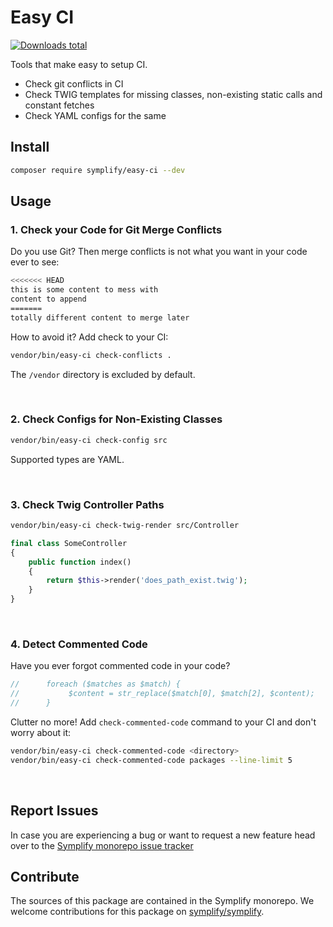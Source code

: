 # Easy CI

[![Downloads total](https://img.shields.io/packagist/dt/symplify/easy-ci.svg?style=flat-square)](https://packagist.org/packages/symplify/easy-ci/stats)

Tools that make easy to setup CI.

- Check git conflicts in CI
- Check TWIG templates for missing classes, non-existing static calls and constant fetches
- Check YAML configs for the same

## Install

```bash
composer require symplify/easy-ci --dev
```

## Usage

### 1. Check your Code for Git Merge Conflicts

Do you use Git? Then merge conflicts is not what you want in your code ever to see:

```bash
<<<<<<< HEAD
this is some content to mess with
content to append
=======
totally different content to merge later
````

How to avoid it? Add check to your CI:

```bash
vendor/bin/easy-ci check-conflicts .
```

The `/vendor` directory is excluded by default.

<br>

### 2. Check Configs for Non-Existing Classes

```bash
vendor/bin/easy-ci check-config src
```

Supported types are YAML.

<br>

### 3. Check Twig Controller Paths

```bash
vendor/bin/easy-ci check-twig-render src/Controller
```

```php
final class SomeController
{
    public function index()
    {
        return $this->render('does_path_exist.twig');
    }
}
```

<br>

### 4. Detect Commented Code

Have you ever forgot commented code in your code?

```php
//      foreach ($matches as $match) {
//           $content = str_replace($match[0], $match[2], $content);
//      }
```

Clutter no more! Add `check-commented-code` command to your CI and don't worry about it:

```bash
vendor/bin/easy-ci check-commented-code <directory>
vendor/bin/easy-ci check-commented-code packages --line-limit 5
```

<br>

## Report Issues

In case you are experiencing a bug or want to request a new feature head over to the [Symplify monorepo issue tracker](https://github.com/symplify/symplify/issues)

## Contribute

The sources of this package are contained in the Symplify monorepo. We welcome contributions for this package on [symplify/symplify](https://github.com/symplify/symplify).
